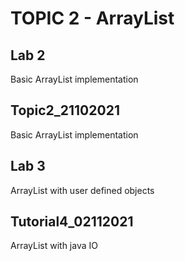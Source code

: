 # TOPIC 2 - ArrayList

## Lab 2
Basic ArrayList implementation

## Topic2_21102021
Basic ArrayList implementation

## Lab 3
ArrayList with user defined objects

## Tutorial4_02112021
ArrayList with java IO